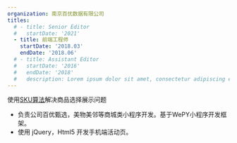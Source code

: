 ```yaml
---
organization: 南京百优数据有限公司
titles:
  # - title: Senior Editor
  #   startDate: '2021'
  - title: 前端工程师
    startDate: '2018.03'
    endDate: '2018.06'
  # - title: Assistant Editor
  #   startDate: '2016'
  #   endDate: '2018'
  #   description: Lorem ipsum dolor sit amet, consectetur adipiscing elit, sed do eiusmod tempor incididunt ut labore et dolore magna aliqua. Ultrices in iaculis nunc sed augue lacus viverra vitae congue.
---
```

使用[SKU算法](https://github.com/Jamin2025/stock-keeping-unit-algorithm)解决商品选择展示问题
- 负责公司百优甄选，美物美邻等商城类小程序开发。基于‌WePY小程序开发框架。 
- 使用 jQuery，Html5 开发手机端活动页。 
